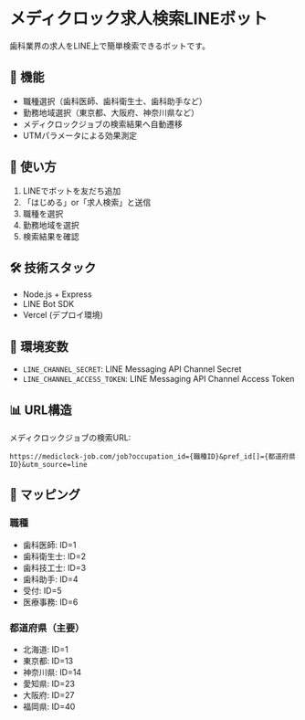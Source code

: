 # メディクロック求人検索LINEボット

歯科業界の求人をLINE上で簡単検索できるボットです。

## 🚀 機能

- 職種選択（歯科医師、歯科衛生士、歯科助手など）
- 勤務地域選択（東京都、大阪府、神奈川県など）
- メディクロックジョブの検索結果へ自動遷移
- UTMパラメータによる効果測定

## 📱 使い方

1. LINEでボットを友だち追加
2. 「はじめる」or「求人検索」と送信
3. 職種を選択
4. 勤務地域を選択
5. 検索結果を確認

## 🛠️ 技術スタック

- Node.js + Express
- LINE Bot SDK
- Vercel (デプロイ環境)

## 🔧 環境変数

- `LINE_CHANNEL_SECRET`: LINE Messaging API Channel Secret
- `LINE_CHANNEL_ACCESS_TOKEN`: LINE Messaging API Channel Access Token

## 📊 URL構造

メディクロックジョブの検索URL:
```
https://mediclock-job.com/job?occupation_id={職種ID}&pref_id[]={都道府県ID}&utm_source=line
```

## 🎯 マッピング

### 職種
- 歯科医師: ID=1
- 歯科衛生士: ID=2  
- 歯科技工士: ID=3
- 歯科助手: ID=4
- 受付: ID=5
- 医療事務: ID=6

### 都道府県（主要）
- 北海道: ID=1
- 東京都: ID=13
- 神奈川県: ID=14
- 愛知県: ID=23
- 大阪府: ID=27
- 福岡県: ID=40
